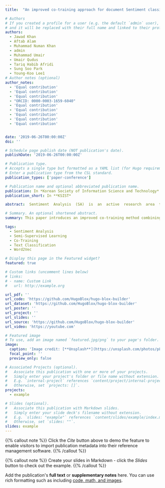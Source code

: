 ```yaml
---
title:  "An improved co-training approach for document Sentiment classification"

# Authors
# If you created a profile for a user (e.g. the default `admin` user), write the username (folder name) here
# and it will be replaced with their full name and linked to their profile.
authors:
  - Jawad Khan
  - Aftab Alam
  - Muhammad Numan Khan
  - admin
  - Muhammad Umair
  - Umair Qudus
  - Tariq Habib Afridi
  - Sung Soo Park
  - Young-Koo Lee1
# Author notes (optional)
author_notes:
  - 'Equal contribution'
  - 'Equal contribution'
  - 'Equal contribution'
  - "ORCID: 0000-0003-1659-6040"
  - 'Equal contribution'
  - 'Equal contribution'
  - 'Equal contribution'
  - 'Equal contribution'
  - 'Equal contribution'


date: '2019-06-26T00:00:00Z'
doi: ''

# Schedule page publish date (NOT publication's date).
publishDate: '2019-06-26T00:00:00Z'

# Publication type.
# Accepts a single type but formatted as a YAML list (for Hugo requirements).
# Enter a publication type from the CSL standard.
publication_types: ['paper-conference']

# Publication name and optional abbreviated publication name.
publication: In *Korean Society of Information Science and Technology*
publication_short: In **KSIST*

abstract:  Sentiment  Analysis  (SA)  is  an  active  research  area  that  is  used  to  automatically  extract  useful  information  from  the  user-generated  content  (UGC)  to  classify  into  positive  and  negative  classes.  Recently, various machine-learning techniques, such as supervised machine learning, semi-supervised learning, and lexicon scoring for SA have been proposed. A high-quality training data is vital to learn a sentiment classifier for textual sentiment classification, but due to various domains, the labeled data for each  domain  is  scarce  or  unavailable.  The  manual  construction  of  labeled  corpora  is  a  time-consuming and laborious task because of the unstructured and unorganized nature of data. In order to address this issue, in this paper, we propose an improved co-training approach based on the n-gram and word2vec model for sentiment classification. Co-training is a semi-supervised learning approach that  has  effective  applications  in  textual  sentiment  classification.  The  empirical  evaluation  of  movie  review  datasets  shows  that  the  proposed  approach  outperforms  existing  techniques  in  terms  of  classification accuracy. 

# Summary. An optional shortened abstract.
summary: This paper introduces an improved co-training method combining n-gram features and Word2Vec representations to tackle scarce labeled data in sentiment analysis, demonstrating superior accuracy on movie review datasets.

tags:
  - Sentiment Analysis
  - Semi-Supervised Learning
  - Co-Training
  - Text Classification
  - Word2Vec

# Display this page in the Featured widget?
featured: true

# Custom links (uncomment lines below)
# links:
# - name: Custom Link
#   url: http://example.org

url_pdf: ''
url_code: 'https://github.com/HugoBlox/hugo-blox-builder'
url_dataset: 'https://github.com/HugoBlox/hugo-blox-builder'
url_poster: ''
url_project: ''
url_slides: ''
url_source: 'https://github.com/HugoBlox/hugo-blox-builder'
url_video: 'https://youtube.com'

# Featured image
# To use, add an image named `featured.jpg/png` to your page's folder.
image:
  caption: 'Image credit: [**Unsplash**](https://unsplash.com/photos/pLCdAaMFLTE)'
  focal_point: ''
  preview_only: false

# Associated Projects (optional).
#   Associate this publication with one or more of your projects.
#   Simply enter your project's folder or file name without extension.
#   E.g. `internal-project` references `content/project/internal-project/index.md`.
#   Otherwise, set `projects: []`.
projects:
  - example

# Slides (optional).
#   Associate this publication with Markdown slides.
#   Simply enter your slide deck's filename without extension.
#   E.g. `slides: "example"` references `content/slides/example/index.md`.
#   Otherwise, set `slides: ""`.
slides: example
---
```


{{% callout note %}}
Click the _Cite_ button above to demo the feature to enable visitors to import publication metadata into their reference management software.
{{% /callout %}}

{{% callout note %}}
Create your slides in Markdown - click the _Slides_ button to check out the example.
{{% /callout %}}

Add the publication's **full text** or **supplementary notes** here. You can use rich formatting such as including [code, math, and images](https://docs.hugoblox.com/content/writing-markdown-latex/).
